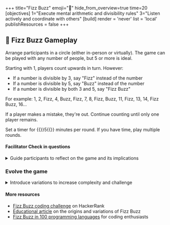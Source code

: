 +++
title="Fizz Buzz"
emoji="🔢"
hide_from_overview=true
time=20
[objectives]
1="Execute mental arithmetic and divisibility rules"
3="Listen actively and coordinate with others"
[build]
  render = 'never'
  list = 'local'
  publishResources = false
+++

## 🔢 Fizz Buzz Gameplay

Arrange participants in a circle (either in-person or virtually). The game can be played with any number of people, but 5 or more is ideal.

Starting with 1, players count upwards in turn. However:

- If a number is divisible by 3, say "Fizz" instead of the number
- If a number is divisible by 5, say "Buzz" instead of the number
- If a number is divisible by both 3 and 5, say "Fizz Buzz"

For example: 1, 2, Fizz, 4, Buzz, Fizz, 7, 8, Fizz, Buzz, 11, Fizz, 13, 14, Fizz Buzz, 16...

If a player makes a mistake, they're out. Continue counting until only one player remains.

Set a timer for {{<timer>}}5{{</timer>}} minutes per round. If you have time, play multiple rounds.

#### Facilitator Check in questions

<details><summary>Guide participants to reflect on the game and its implications</summary>

- What strategies did you use to keep track of the numbers?
- How did the pressure of quick responses affect your thinking?
- Did you find yourself anticipating your turn? How many numbers ahead?
- How does this game relate to problem-solving in programming?
- What was most challenging: remembering the rules, doing the math, or staying focused?
- How did the group's energy change as the numbers got higher?
- Can you think of any real-world scenarios where this kind of quick pattern recognition would be useful?

</details>

### Evolve the game

<details><summary>Introduce variations to increase complexity and challenge</summary>

- Round 2: Add "Fuzz" for numbers divisible by 7
- Round 3: Replace "Fizz" with a clap, "Buzz" with a snap, and "Fizz Buzz" with a stomp
- Round 4: Count backwards from 100, applying the same rules
- Round 5: Allow players to create one new rule at the start of the round (e.g., "Bazz" for numbers ending in 2)

</details>

#### More resources

- [Fizz Buzz coding challenge](https://www.hackerrank.com/challenges/fizzbuzz/problem) on HackerRank
- [Educational article](https://en.wikipedia.org/wiki/Fizz_buzz) on the origins and variations of Fizz Buzz
- [Fizz Buzz in 100 programming languages](https://rosettacode.org/wiki/FizzBuzz) for coding enthusiasts
